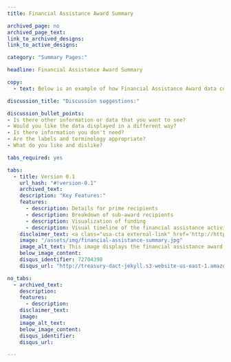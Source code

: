 ```yaml
---
title: Financial Assistance Award Summary

archived_page: no
archived_page_text:
link_to_archived_designs:
link_to_active_designs:

category: "Summary Pages:"

headline: Financial Assistance Award Summary

copy:
  - text: Below is an example of how Financial Assistance Award data could be displayed. Please take a look and give us your feedback in the discussion section at the bottom of each tab.

discussion_title: "Discussion suggestions:"

discussion_bullet_points:
- Is there other information or data that you want to see?
- Would you like the data displayed in a different way?
- Is there information you don't need? 
- Are the labels and terminology appropriate?
- What do you like and dislike?

tabs_required: yes

tabs:
  - title: Version 0.1
    url_hash: "#!version-0.1"
    archived_text:
    description: "Key Features:"
    features:
      - description: Details for prime recipients
      - description: Breakdown of sub-award recipients
      - description: Visualization of funding
      - description: Visual timeline of the financial assistance activity
    disclaimer_text: <a class="usa-cta external-link" href='http://http://http://2m12ll.axshare.com/financial_assistance_award_summary.html' target="_blank">View an interactive version of the below image</a>
    image: "/assets/img/financial-assistance-summary.jpg"
    image_alt_text: This image displays the financial assistance award summary wireframe. Across the top of the page are three boxes that include the Award ID, the Total Amount of the Award, and the Period of Performance for the award.  At the far right is the Download button. In the section below to the left  are the details of the Prime Recipient, including the DUNS, Parent DUNS, address, and recipient type. In the next section is a list of the sub-recipients and their award amounts. Other Awards Received by this Recipient is the section below the sub-recipients. To the far right is a box with the details about the award, including the Major Awarding and Funding Agencies, and the Awarding and Funding Sub-tier Agencies, as well as the CFDA, the Award Date, the Place of Performance, and the Appropriation Account. Below is a stacked chart showing the full award amount, the amount un-spent, and the amount spent. Across the bottom of the page is the timeline of transactions and sub-awards. 
    below_image_content:
    disqus_identifier: 72704398
    disqus_url: "http://treasury-dact-jekyll.s3-website-us-east-1.amazonaws.com/dev/concepts/financial-assistance-award-summary/#!version-0.1"

no_tabs: 
  - archived_text:
    description:
    features:
      - description:
    disclaimer_text:
    image:
    image_alt_text:
    below_image_content:
    disqus_identifier:
    disqus_url:

---
```

